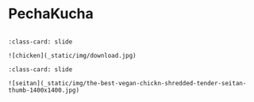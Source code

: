 # PechaKucha


```{include} _static/play_pause.html
```


```{card}
:class-card: slide

![chicken](_static/img/download.jpg)
```


```{card}
:class-card: slide

![seitan](_static/img/the-best-vegan-chickn-shredded-tender-seitan-thumb-1400x1400.jpg)
```